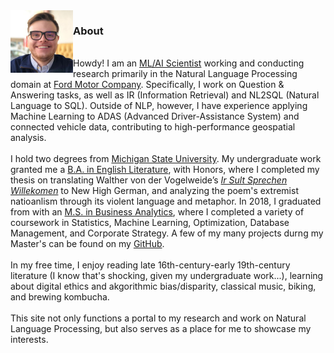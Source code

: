 <img class="img-left" align="left" src="./images/gould.jpg" height="100" width="">
<h3>About</h3>
<br>
Howdy! I am an <a target="_blank" rel="noopener noreferrer"  href="https://www.linkedin.com/in/gouldju1/">ML/AI Scientist</a> working and conducting research primarily in the Natural Language Processing domain at <a target="_blank" rel="noopener noreferrer"  href="https://corporate.ford.com/company.html">Ford Motor Company</a>. Specifically, I work on Question & Answering tasks, as well as IR (Information Retrieval) and NL2SQL (Natural Language to SQL). Outside of NLP, however, I have experience applying Machine Learning to ADAS (Advanced Driver-Assistance System) and connected vehicle data, contributing to high-performance geospatial analysis. 
<br><br>
I hold two degrees from <a target="_blank" rel="noopener noreferrer"  href="http://www.msu.edu">Michigan State University</a>. My undergraduate work granted me a <a target="_blank" rel="noopener noreferrer"  href="https://english.msu.edu/about/">B.A. in English Literature</a>, with Honors, where I completed my thesis on translating Walther von der Vogelweide’s <i><a target="_blank" rel="noopener noreferrer"  href="http://www.luxautumnalis.de/walther-von-der-vogelweide-ir-sult-sprechen-willekomen/">Ir Sult Sprechen Willekomen</a></i> to New High German, and analyzing the poem's extremist natioanlism through its violent language and metaphor. In 2018, I graduated from with an <a target="_blank" rel="noopener noreferrer"  href="https://broad.msu.edu/masters/business-analytics/">M.S. in Business Analytics</a>, where I completed a variety of coursework in Statistics, Machine Learning, Optimization, Database Management, and Corporate Strategy. A few of my many projects durng my Master's can be found on my <a target="_blank" rel="noopener noreferrer"  href="https://github.com/gouldju1">GitHub</a>.
<br><br>
In my free time, I enjoy reading late 16th-century-early 19th-century literature (I know that's shocking, given my undergraduate work...), learning about digital ethics and akgorithmic bias/disparity, classical music, biking, and brewing kombucha.
<br><br>
This site not only functions a portal to my research and work on Natural Language Processing, but also serves as a place for me to showcase my interests.
<br>